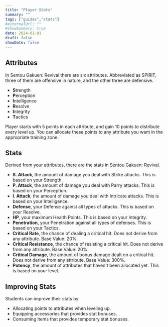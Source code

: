 ```yaml
---
title: "Player Stats"
summary: ""
tags: ["guides","stats"]
#externalUrl: ""
#showSummary: true
date: 2024-01-01
draft: false
showDate: false
---
```


## Attributes
In Sentou Gakuen: Revival there are six attributes. Abbreviated as SPIRIT, three of them are offensive in nature, and the other three are defensive.
- **S**trength
- **P**erception
- **I**ntelligence
- **R**esolve
- **I**ntegrity
- **T**actics

Player starts with 5 points in each attribute, and gain 10 points to distribute every level up. 
You can allocate these points to any attribute you want in the appropriate training zone.

## Stats
Derived from your attributes, there are the stats in Sentou Gakuen: Revival.
- **S. Attack**, the amount of damage you deal with Strike attacks. This is based on your Strength.
- **P. Attack**, the amount of damage you deal with Parry attacks. This is based on your Perception.
- **I. Attack**, the amount of damage you deal with Intricate attacks. This is based on your Intelligence.
- **Defense**, your Defense against all types of attacks. This is based on your Resolve.
- **HP**, your maximum Health Points. This is based on your Integrity.
- **Penetration**, your Penetration against all types of defenses.  This is based on your Tactics.
- **Critical Rate**, the chance of dealing a critical hit. Does not derive from any attribute. Base Value: 20%.
- **Critical Resistance**, the chance of resisting a critical hit. Does not derive from any attribute. Base Value: 20%.
- **Critical Damage**, the amount of bonus damage dealt on a critical hit. Does not derive from any attribute. Base Value: 300%.
- **Potency**, the amount of attributes that haven't been allocated yet. This is based on your level.

## Improving Stats
Students can improve their stats by:
- Allocating points to attributes when leveling up.
- Equipping accessories that provides stat bonuses.
- Consuming items that provides temporary stat bonuses.